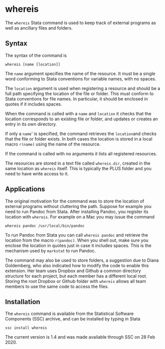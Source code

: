 # whereis

The `whereis` Stata command is used to keep track of external programs as well as ancillary files and folders. 

## Syntax

The syntax of the command is

```
whereis [name [location]]
```

The `name` argument specifies the name of the resource. It must be a single word conforming to Stata conventions for variable names, with no spaces.

The `location` argument is used when registering a resource and should be a full path specifying the location of the file or folder. This must conform to Stata conventions for file names. In particular, it should be enclosed in quotes if it includes spaces.

When the command is called with a `name` and `location` it checks that the location corresponds to an existing file or folder, and updates or creates an entry in its own directory.

If only a `name`' is specified, the command retrieves the `location`and checks that the file or folder exists. In both cases the location is stored in a local macro `r(name)` using the name of the resource.

If the command is called with no arguments it lists all registered resources.

The resources are stored in a text file called `whereis.dir`, created in the same location as `whereis` itself. This is typically the PLUS folder and you need to have write access to it.

## Applications

The original motivation for the command was to store the location of external programs without cluttering the path. Suppose for example you need to run Pandoc from Stata. After installing Pandoc, you register its location with `whereis`.  For example on a Mac you may issue the command 

```
whereis pandoc /usr/local/bin/pandoc
```

To run Pandoc from Stata you can call `whereis pandoc` and retrieve the location from the macro `r(pandoc)`.  When you shell out, make sure you enclose the location in quotes just in case it includes spaces. This is the mechanism used by `markstat` to run Pandoc.

The command may also be used to store folders, a suggestion due to Diana Goldemberg, who also indicated how to modify the code to enable this extension. Her team uses Dropbox and Github a common directory structure for each project, but each member has a different local root. Storing the root Dropbox or Github folder with `whereis` allows all team members to use the same code to access the files.

## Installation

The `whereis` command is available from the Statistical Software Components (SSC) archive, and can be installed by typing in Stata

```
ssc install whereis
```

The current version is 1.4 and was made available through SSC on 28 Feb 2020.

